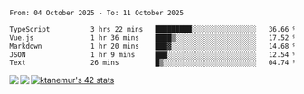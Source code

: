 <!--START_SECTION:waka-->

```txt
From: 04 October 2025 - To: 11 October 2025

TypeScript          3 hrs 22 mins   █████████░░░░░░░░░░░░░░░░   36.66 %
Vue.js              1 hr 36 mins    ████▒░░░░░░░░░░░░░░░░░░░░   17.52 %
Markdown            1 hr 20 mins    ███▓░░░░░░░░░░░░░░░░░░░░░   14.68 %
JSON                1 hr 9 mins     ███░░░░░░░░░░░░░░░░░░░░░░   12.54 %
Text                26 mins         █▒░░░░░░░░░░░░░░░░░░░░░░░   04.74 %
```

<!--END_SECTION:waka-->
<a href="https://github.com/anuraghazra/github-readme-stats">
  <img align="left" src="https://github-readme-stats.vercel.app/api?username=Tanesan&count_private=true&show_icons=true" />
<img align="left" src="https://github-readme-stats.vercel.app/api/top-langs/?username=Tanesan" />
</a>

[![ktanemur's 42 stats](https://badge42.vercel.app/api/v2/cl1wslf6s002109l771rng2w8/stats?cursusId=21&coalitionId=62)](https://github.com/JaeSeoKim/badge42)
